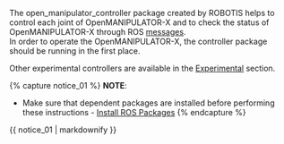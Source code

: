 The open_manipulator_controller package created by ROBOTIS helps to control each joint of OpenMANIPULATOR-X and to check the status of OpenMANIPULATOR-X through ROS [messages](/docs/en/platform/openmanipulator_x/ros_controller_package/#message-list).  
In order to operate the OpenMANIPULATOR-X, the controller package should be running in the first place.

Other experimental controllers are available in the [Experimental](#experimental) section.

{% capture notice_01 %}
**NOTE**: 
- Make sure that dependent packages are installed before performing these instructions - [Install ROS Packages](/docs/en/platform/openmanipulator_x/quick_start_guide/#install-ros-packages)
{% endcapture %}
<div class="notice--info">{{ notice_01 | markdownify }}</div>
